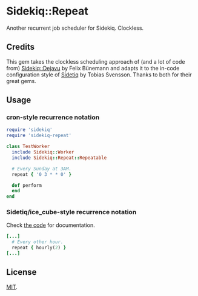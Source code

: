 # Sidekiq::Repeat

Another recurrent job scheduler for Sidekiq. Clockless.

## Credits

This gem takes the clockless scheduling approach of (and a lot of code from) [Sidekiq::Dejavu](https://github.com/felixbuenemann/sidekiq-dejavu) by Felix Bünemann and adapts it to the in-code configuration style of [Sidetiq](https://github.com/tobiassvn/sidetiq) by Tobias Svensson. Thanks to both for their great gems.

## Usage

### cron-style recurrence notation

```ruby
require 'sidekiq'
require 'sidekiq-repeat'

class TestWorker
  include Sidekiq::Worker
  include Sidekiq::Repeat::Repeatable

  # Every Sunday at 3AM.
  repeat { '0 3 * * 0' }

  def perform
  end
end
```

### Sidetiq/ice_cube-style recurrence notation

Check [the code](lib/sidekiq/repeat/mini_ice_cube.rb) for documentation.

```ruby
[...]
  # Every other hour.
  repeat { hourly(2) }
[...]
```

## License

[MIT](LICENSE).
